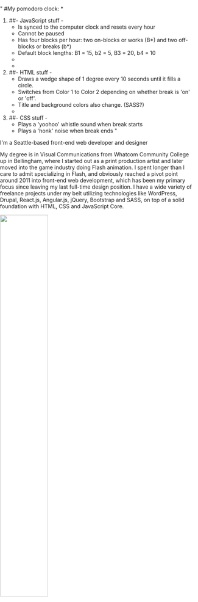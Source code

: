 "
#My pomodoro clock:
	*
1. ##- JavaScript stuff -
	* Is synced to the computer clock and resets every hour
	* Cannot be paused
	* Has four blocks per hour: two on-blocks or works (B*) and two off-blocks or breaks (b*)
	* Default block lengths: B1 = 15, b2 = 5, B3 = 20, b4 = 10
	*
	*
2. ##- HTML stuff - 
	* Draws a wedge shape of 1 degree every 10 seconds until it fills a circle.
	* Switches from Color 1 to Color 2 depending on whether break is 'on' or 'off'.
	* Title and background colors also change. (SASS?)
	*
3. ##- CSS stuff -
	* Plays a 'yoohoo' whistle sound when break starts
	* Plays a 'honk' noise when break ends
"


I'm a Seattle-based front-end web developer and designer

My degree is in Visual Communications from Whatcom Community College up in Bellingham, where I started out as a print production artist and later moved into the game industry doing Flash animation. I spent longer than I care to admit specializing in Flash, and obviously reached a pivot point around 2011 into front-end web development, which has been my primary focus since leaving my last full-time design position. I have a wide variety of freelance projects under my belt utilizing technologies like WordPress, Drupal, React.js, Angular.js, jQuery, Bootstrap and SASS, on top of a solid foundation with HTML, CSS and JavaScript Core.

<html>
<head>
<title>VeggART.com // Design by Mitch Vega</title>
<style type="text/css">
html {  background: url('body-paint-react/3.jpg') no-repeat center center fixed;
  background-size: cover; }
body {
margin: 0;
padding: 0; 
  background: url('body-paint-react/3.jpg') repeat center center fixed; 
  -webkit-background-size: cover;
  -moz-background-size: cover;
  -o-background-size: cover;
  background-size: cover;
}
	#b1 { background: url('body-paint-react/12.jpg') no-repeat center center fixed; }
	#b2 { background: url('body-paint-react/1.jpg') no-repeat center center fixed; }
	#b3 { background: url('body-paint-react/6.jpg') no-repeat center center fixed; }
	#b4 { background: url('body-paint-react/8.jpg') no-repeat center center fixed; }
	#b5 { background: url('body-paint-react/10.jpg') no-repeat center center fixed; }
	#b6 { background: url('body-paint-react/11.jpg') no-repeat center center fixed; }
	
@media only screen and (orientation: portrait) {
  body {background: url('body-paint-react/13.jpg') repeat center center fixed; }
	#b1 { background: url('body-paint-react/2.jpg') no-repeat center center fixed; }
	#b2 { background: url('body-paint-react/4.jpg') no-repeat center center fixed; }
	#b3 { background: url('body-paint-react/5.jpg') no-repeat center center fixed; }
	#b4 { background: url('body-paint-react/7.jpg') no-repeat center center fixed; }
	#b5 { background: url('body-paint-react/9.jpg') no-repeat center center fixed; }
}
body > div
{
            width:100%;
            height:100%;
            background:#000000;
            border-radius:20vw;
            opacity:0.6;
            transition:all 0.8s ease;
}
body > div > img
{
min-height:100px;
min-width:100px;
}

			
</style>
</head>
	<body>
		<div>
		<a href="http://behance.net/mitchv"><img src="nametype.png" align="center" height="50%" width="auto"></a>
		</div>
		<script type="text/javascript">
					function run(interval, frames) {
			    var int = 1;
			    
			    function func() {
			        document.body.id = "b"+int;
			        int++;
			        if(int === frames) { int = 1; }
			    }
			    
			    var swap = window.setInterval(func, interval);
			}
			
			run(8000, 7); //milliseconds, frames
		</script>
	</body>
</html>


---



background-color: #ffff99;
background-image: url("data:image/svg+xml,%3Csvg xmlns='http://www.w3.org/2000/svg' width='100%25' height='100%25' viewBox='0 0 1000 1000'%3E%3Cg fill='%23ffd573'%3E%3Cpolygon points='1000%2C-50 0%2C-50 500%2C450'/%3E%3Cpolygon points='550%2C500 1050%2C1000 1050%2C0'/%3E%3Cpolygon points='-50%2C0 -50%2C1000 450%2C500'/%3E%3Cpolygon points='0%2C1050 1000%2C1050 500%2C550'/%3E%3C/g%3E%3Cg fill='%23ffaa4d'%3E%3Cpolygon points='1000%2C-133.3 0%2C-133.3 500%2C366.7'/%3E%3Cpolygon points='633.3%2C500 1133.3%2C1000 1133.3%2C0'/%3E%3Cpolygon points='-133.3%2C0 -133.3%2C1000 366.7%2C500'/%3E%3Cpolygon points='0%2C1133.3 1000%2C1133.3 500%2C633.3'/%3E%3C/g%3E%3Cg fill='%23ff8026'%3E%3Cpolygon points='1000%2C-216.7 0%2C-216.7 500%2C283.3'/%3E%3Cpolygon points='716.7%2C500 1216.7%2C1000 1216.7%2C0'/%3E%3Cpolygon points='-216.7%2C0 -216.7%2C1000 283.3%2C500'/%3E%3Cpolygon points='0%2C1216.7 1000%2C1216.7 500%2C716.7'/%3E%3C/g%3E%3Cg fill='%23F50'%3E%3Cpolygon points='1000%2C-300 0%2C-300 500%2C200'/%3E%3Cpolygon points='800%2C500 1300%2C1000 1300%2C0'/%3E%3Cpolygon points='-300%2C0 -300%2C1000 200%2C500'/%3E%3Cpolygon points='0%2C1300 1000%2C1300 500%2C800'/%3E%3C/g%3E%3Cg fill-opacity='0.5'%3E%3Cpolygon fill='%23FE0' points='0%2C707.1 0%2C292.9 292.9%2C0 707.1%2C0 1000%2C292.9 1000%2C707.1 707.1%2C1000 292.9%2C1000'/%3E%3Cg fill='%23ffc800'%3E%3Cpolygon points='464.6%2C-242.5 -242.5%2C464.6 464.6%2C464.6'/%3E%3Cpolygon points='535.4%2C464.6 1242.5%2C464.6 535.4%2C-242.5'/%3E%3Cpolygon points='-242.5%2C535.4 464.6%2C1242.5 464.6%2C535.4'/%3E%3Cpolygon points='535.4%2C1242.5 1242.5%2C535.4 535.4%2C535.4'/%3E%3C/g%3E%3Cg fill='%23ffa200'%3E%3Cpolygon points='405.7%2C-301.4 -301.4%2C405.7 405.7%2C405.7'/%3E%3Cpolygon points='594.3%2C405.7 1301.4%2C405.7 594.3%2C-301.4'/%3E%3Cpolygon points='-301.4%2C594.3 405.7%2C1301.4 405.7%2C594.3'/%3E%3Cpolygon points='594.3%2C1301.4 1301.4%2C594.3 594.3%2C594.3'/%3E%3C/g%3E%3Cg fill='%23ff7b00'%3E%3Cpolygon points='346.8%2C-360.3 -360.3%2C346.8 346.8%2C346.8'/%3E%3Cpolygon points='653.2%2C346.8 1360.3%2C346.8 653.2%2C-360.3'/%3E%3Cpolygon points='-360.3%2C653.2 346.8%2C1360.3 346.8%2C653.2'/%3E%3Cpolygon points='653.2%2C1360.3 1360.3%2C653.2 653.2%2C653.2'/%3E%3C/g%3E%3Cg fill='%23F50'%3E%3Cpolygon points='287.9%2C-419.2 -419.2%2C287.9 287.9%2C287.9'/%3E%3Cpolygon points='712.1%2C287.9 1419.2%2C287.9 712.1%2C-419.2'/%3E%3Cpolygon points='-419.2%2C712.1 287.9%2C1419.2 287.9%2C712.1'/%3E%3Cpolygon points='712.1%2C1419.2 1419.2%2C712.1 712.1%2C712.1'/%3E%3C/g%3E%3C/g%3E%3C/svg%3E");
background-attachment: fixed;
background-size: cover;
background-position: center;